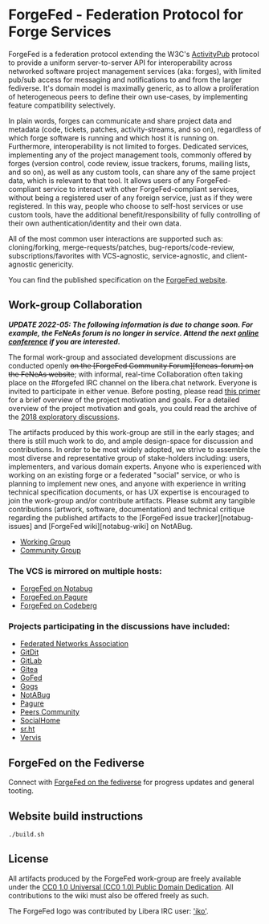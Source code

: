 # ForgeFed - Federation Protocol for Forge Services

ForgeFed is a federation protocol extending the W3C's [ActivityPub][activity-pub]
protocol to provide a uniform server-to-server API for interoperability across
networked software project management services (aka: forges), with limited
pub/sub access for messaging and notifications to and from the larger fediverse.
It's domain model is maximally generic, as to allow a proliferation of
heterogeneous peers to define their own use-cases, by implementing feature
compatibility selectively.

In plain words, forges can communicate and share project data and metadata
(code, tickets, patches, activity-streams, and so on), regardless of which forge
software is running and which host it is running on. Furthermore, interoperability
is not limited to forges. Dedicated services, implementing any of the project
management tools, commonly offered by forges (version control, code review,
issue trackers, forums, mailing lists, and so on), as well as any custom tools,
can share any of the same project data, which is relevant to that tool.
It allows users of any ForgeFed-compliant service to interact with other
ForgeFed-compliant services, without being a registered user of any foreign service,
just as if they were registered. In this way, people who choose to self-host
services or use custom tools, have the additional benefit/responsibility
of fully controlling of their own authentication/identity and their own data.

All of the most common user interactions are supported such as: cloning/forking,
merge-requests/patches, bug-reports/code-review, subscriptions/favorites with
VCS-agnostic, service-agnostic, and client-agnostic genericity.

You can find the published specification on the [ForgeFed website][website].


## Work-group Collaboration

***UPDATE 2022-05: The following information is due to change soon. For example,
the FeNeAs forum is no longer in service. Attend the next
[online conference][online-conference] if you are interested.***

[online-conference]: https://forum.forgefriends.org/t/forgefed-videoconference-june-13th-2pm-utc/715

The formal work-group and associated development discussions are conducted openly
~~on the [ForgeFed Community Forum][feneas-forum] on the FeNeAs website~~; with
informal, real-time Collaboration often taking place on the #forgefed IRC channel on
the libera.chat network. Everyone is invited to participate in either venue. Before
posting, please read [this primer][overview] for a brief overview of the project
motivation and goals. For a detailed overview of the project motivation and goals,
you could read the archive of the [2018 exploratory discussions][mail-archive].

The artifacts produced by this work-group are still in the early stages; and there
is still much work to do, and ample design-space for discussion and contributions.
In order to be most widely adopted, we strive to assemble the most diverse and
representative group of stake-holders including: users, implementers, and various
domain experts. Anyone who is experienced with working on an existing forge or a
federated "social" service, or who is planning to implement new ones, and anyone
with experience in writing technical specification documents, or has UX expertise
is encouraged to join the work-group and/or contribute artifacts. Please submit
any tangible contributions (artwork, software, documentation) and technical critique
regarding the published artifacts to the [ForgeFed issue tracker][notabug-issues]
and [ForgeFed wiki][notabug-wiki] on NotABug.

- [Working Group](https://talk.feneas.org/t/working-group-instructions/196)
- [Community Group](https://talk.feneas.org/t/monthly-community-review-round-instructions/192)

### The VCS is mirrored on multiple hosts:

* [ForgeFed on Notabug][notabug-repo]
* [ForgeFed on Pagure][pagure-repo]
* [ForgeFed on Codeberg][codeberg-repo]

### Projects participating in the discussions have included:

* [Federated Networks Association][feneas]
* [GitDit][git-dit]
* [GitLab][gitlab]
* [Gitea][gitea]
* [GoFed][go-fed]
* [Gogs][gogs]
* [NotABug][notabug]
* [Pagure][pagure]
* [Peers Community][peers]
* [SocialHome][socialhome]
* [sr.ht][srht]
* [Vervis][vervis]


## ForgeFed on the Fediverse

Connect with [ForgeFed on the fediverse][fediverse] for
progress updates and general tooting.


## Website build instructions

    ./build.sh


## License

All artifacts produced by the ForgeFed work-group are freely available under
the [CC0 1.0 Universal (CC0 1.0) Public Domain Dedication][cc0]. All
contributions to the wiki must also be offered freely as such.

The ForgeFed logo was contributed by Libera IRC user: ['iko'][iko].


[activity-pub]:    https://www.w3.org/TR/activitypub/
[website]:         https://forgefed.org/

[overview]:        https://codeberg.org/ForgeFed/ForgeFed/src/branch/master/doc/README.md
[mail-archive]:    https://framalistes.org/sympa/arc/git-federation

[notabug-repo]:    https://notabug.org/peers/forgefed/
[pagure-repo]:     https://pagure.io/forge-fed/forge-fed
[codeberg-repo]:   https://codeberg.org/ForgeFed/forgefed

[feneas]:          https://feneas.org
[git-dit]:         https://github.com/neithernut/git-dit
[gitlab]:          https://about.gitlab.com/
[gitea]:           https://gitea.io/en-us/
[go-fed]:          http://go-fed.org/
[gogs]:            https://gogs.io/
[notabug]:         https://notabug.org/
[pagure]:          https://pagure.io/
[peers]:           https://peers.community/
[socialhome]:      https://socialhome.network/
[srht]:            https://meta.sr.ht/
[vervis]:          https://dev.angeley.es/s/fr33domlover/r/vervis

[fediverse]:       https://floss.social/@forgefed

[cc0]:             https://creativecommons.org/publicdomain/zero/1.0/
[iko]:             https://iko.im/
